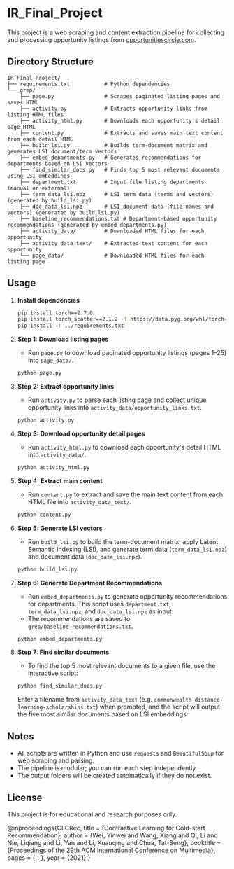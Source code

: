 # IR_Final_Project

This project is a web scraping and content extraction pipeline for collecting and processing opportunity listings from [opportunitiescircle.com](https://www.opportunitiescircle.com/).

## Directory Structure

```
IR_Final_Project/
├── requirements.txt           # Python dependencies
└── grep/
    ├── page.py                # Scrapes paginated listing pages and saves HTML
    ├── activity.py            # Extracts opportunity links from listing HTML files
    ├── activity_html.py       # Downloads each opportunity's detail page HTML
    ├── content.py             # Extracts and saves main text content from each detail HTML
    ├── build_lsi.py           # Builds term-document matrix and generates LSI document/term vectors
    ├── embed_departments.py   # Generates recommendations for departments based on LSI vectors
    ├── find_similar_docs.py   # Finds top 5 most relevant documents using LSI embeddings
    ├── department.txt         # Input file listing departments (manual or external)
    ├── term_data_lsi.npz      # LSI term data (terms and vectors) (generated by build_lsi.py)
    ├── doc_data_lsi.npz       # LSI document data (file names and vectors) (generated by build_lsi.py)
    ├── baseline_recommendations.txt # Department-based opportunity recommendations (generated by embed_departments.py)
    ├── activity_data/         # Downloaded HTML files for each opportunity
    ├── activity_data_text/    # Extracted text content for each opportunity
    └── page_data/             # Downloaded HTML files for each listing page
```

## Usage

1. **Install dependencies**
   ```bash
   pip install torch==2.7.0
   pip install torch_scatter==2.1.2 -f https://data.pyg.org/whl/torch-2.7.0+cu128.html
   pip install -r ../requirements.txt
   ```

2. **Step 1: Download listing pages**
   - Run `page.py` to download paginated opportunity listings (pages 1–25) into `page_data/`.
   ```bash
   python page.py
   ```

3. **Step 2: Extract opportunity links**
   - Run `activity.py` to parse each listing page and collect unique opportunity links into `activity_data/opportunity_links.txt`.
   ```bash
   python activity.py
   ```

4. **Step 3: Download opportunity detail pages**
   - Run `activity_html.py` to download each opportunity's detail HTML into `activity_data/`.
   ```bash
   python activity_html.py
   ```

5. **Step 4: Extract main content**
   - Run `content.py` to extract and save the main text content from each HTML file into `activity_data_text/`.
   ```bash
   python content.py
   ```

6. **Step 5: Generate LSI vectors**
   - Run `build_lsi.py` to build the term-document matrix, apply Latent Semantic Indexing (LSI), and generate term data (`term_data_lsi.npz`) and document data (`doc_data_lsi.npz`).
   ```bash
   python build_lsi.py
   ```

7. **Step 6: Generate Department Recommendations**
   - Run `embed_departments.py` to generate opportunity recommendations for departments. This script uses `department.txt`, `term_data_lsi.npz`, and `doc_data_lsi.npz` as input.
   - The recommendations are saved to `grep/baseline_recommendations.txt`.
   ```bash
   python embed_departments.py
   ```

8. **Step 7: Find similar documents**
   - To find the top 5 most relevant documents to a given file, use the interactive script:
   ```bash
   python find_similar_docs.py
   ```
   Enter a filename from `activity_data_text` (e.g. `commonwealth-distance-learning-scholarships.txt`) when prompted, and the script will output the five most similar documents based on LSI embeddings.

## Notes
- All scripts are written in Python and use `requests` and `BeautifulSoup` for web scraping and parsing.
- The pipeline is modular; you can run each step independently.
- The output folders will be created automatically if they do not exist.

## License
This project is for educational and research purposes only.

@inproceedings{CLCRec,
  title     = {Contrastive Learning for Cold-start Recommendation},
  author    = {Wei, Yinwei and 
               Wang, Xiang and 
               Qi, Li and
               Nie, Liqiang and 
               Li, Yan and 
               Li, Xuanqing and 
               Chua, Tat-Seng},
  booktitle = {Proceedings of the 29th ACM International Conference on Multimedia},
  pages     = {--},
  year      = {2021}
}